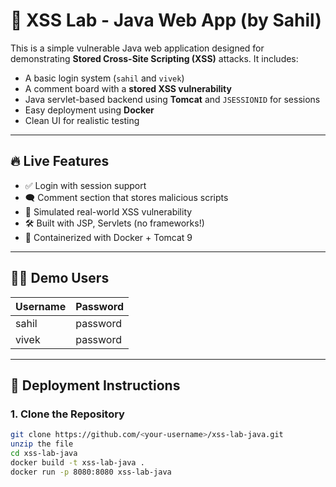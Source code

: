 # 🧪 XSS Lab - Java Web App (by Sahil)

This is a simple vulnerable Java web application designed for demonstrating **Stored Cross-Site Scripting (XSS)** attacks. It includes:

- A basic login system (`sahil` and `vivek`)
- A comment board with a **stored XSS vulnerability**
- Java servlet-based backend using **Tomcat** and `JSESSIONID` for sessions
- Easy deployment using **Docker**
- Clean UI for realistic testing

---

## 🔥 Live Features

- ✅ Login with session support
- 🗨️ Comment section that stores malicious scripts
- 🚨 Simulated real-world XSS vulnerability
- 🛠 Built with JSP, Servlets (no frameworks!)
- 🐳 Containerized with Docker + Tomcat 9

---

## 🧑‍💻 Demo Users

| Username | Password |
|----------|----------|
| sahil    | password |
| vivek    | password |

---

## 🚀 Deployment Instructions

### 1. Clone the Repository

```bash
git clone https://github.com/<your-username>/xss-lab-java.git
unzip the file
cd xss-lab-java
docker build -t xss-lab-java .
docker run -p 8080:8080 xss-lab-java

